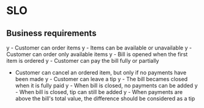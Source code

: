 # SLO

## Business requirements

y - Customer can order items 
y - Items can be available or unavailable
y - Customer can order only available items
y - Bill is opened when the first item is ordered
y - Customer can pay the bill fully or partially
- Customer can cancel an ordered item, but only if no payments have been made
y - Customer can leave a tip
y - The bill becames closed when it is fully paid
y - When bill is closed, no payments can be added
y - When bill is closed, tip can still be added
y - When payments are above the bill's total value, the difference should be considered as a tip